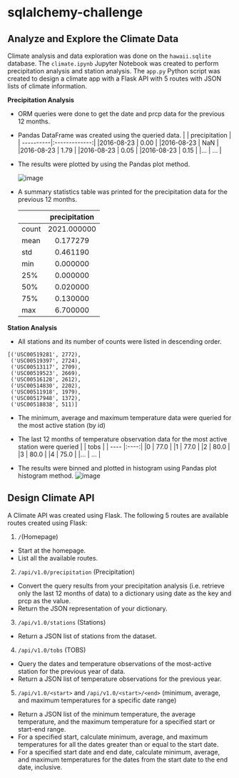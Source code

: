# sqlalchemy-challenge
## Analyze and Explore the Climate Data
Climate analysis and data exploration was done on the `hawaii.sqlite` database. The `climate.ipynb` Jupyter Notebook was created to perform precipitation analysis and station analysis. The `app.py` Python script was created to design a climate app with a Flask API with 5 routes with JSON lists of climate information. 

**Precipitation Analysis**
* ORM queries were done to get the date and prcp data for the previous 12 months.

* Pandas DataFrame was created using the queried data.
  |           | precipitation |
  | ----------|:-------------:|
  |2016-08-23	| 0.00          |
  |2016-08-23	| NaN           |
  |2016-08-23	| 1.79          |
  |2016-08-23	| 0.05          |
  |2016-08-23	| 0.15          |
  |...	      | ...           |

* The results were plotted by using the Pandas plot method.

	![image](https://user-images.githubusercontent.com/120543690/221071429-98f38337-cdee-4bfc-908a-b159c9794587.png)

* A summary statistics table was printed for the precipitation data for the previous 12 months.

	|               | precipitation |
  | ------------- |:-------------:|
  |count	        | 2021.000000   |
  |mean 	        | 0.177279      |
  |std  	        | 0.461190      |
  |min  	        | 0.000000      |
  |25%            |	0.000000      |
  |50%	          | 0.020000      |
  |75%	          | 0.130000      |
  |max	          | 6.700000      |

**Station Analysis**
* All stations and its number of counts were listed in descending order.
```
[('USC00519281', 2772),
 ('USC00519397', 2724),
 ('USC00513117', 2709),
 ('USC00519523', 2669),
 ('USC00516128', 2612),
 ('USC00514830', 2202),
 ('USC00511918', 1979),
 ('USC00517948', 1372),
 ('USC00518838', 511)]
 ```
* The minimum, average and maximum temperature data were queried for the most active station (by id)

* The last 12 months of temperature observation data for the most active station were queried
  |      | tobs |
  | ---- |:----:|
  |0     | 77.0 |
  |1	 | 77.0 |
  |2	 | 80.0 |
  |3     | 80.0 |
  |4	 | 75.0 | 
  |...   | ...  |

* The results were binned and plotted in histogram using Pandas plot histogram method. 
	![image](https://user-images.githubusercontent.com/120543690/221074591-79dc85f6-102a-40aa-8bd2-75f80ab42ce6.png)

## Design Climate API
A Climate API was created using Flask. The following 5 routes are available routes created using Flask:
1. `/`(Homepage)
- Start at the homepage.
- List all the available routes.

2. `/api/v1.0/precipitation` (Precipitation)
- Convert the query results from your precipitation analysis (i.e. retrieve only the last 12 months of data) to a dictionary using date as the key and prcp as the value.
- Return the JSON representation of your dictionary.

3. `/api/v1.0/stations` (Stations)
- Return a JSON list of stations from the dataset.

4. `/api/v1.0/tobs` (TOBS)
- Query the dates and temperature observations of the most-active station for the previous year of data.
- Return a JSON list of temperature observations for the previous year.

5. `/api/v1.0/<start>` and `/api/v1.0/<start>/<end>` (minimum, average, and maximum temperatures for a specific date range) 
 - Return a JSON list of the minimum temperature, the average temperature, and the maximum temperature for a specified start or start-end range.
 - For a specified start, calculate minimum, average, and maximum temperatures for all the dates greater than or equal to the start date.
 - For a specified start date and end date, calculate minimum, average, and maximum temperatures for the dates from the start date to the end date, inclusive.
